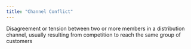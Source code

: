 ```yaml
---
title: "Channel Conflict"
---
```

Disagreement or tension between two or more members in a distribution channel, usually resulting from competition to reach the same group of customers

